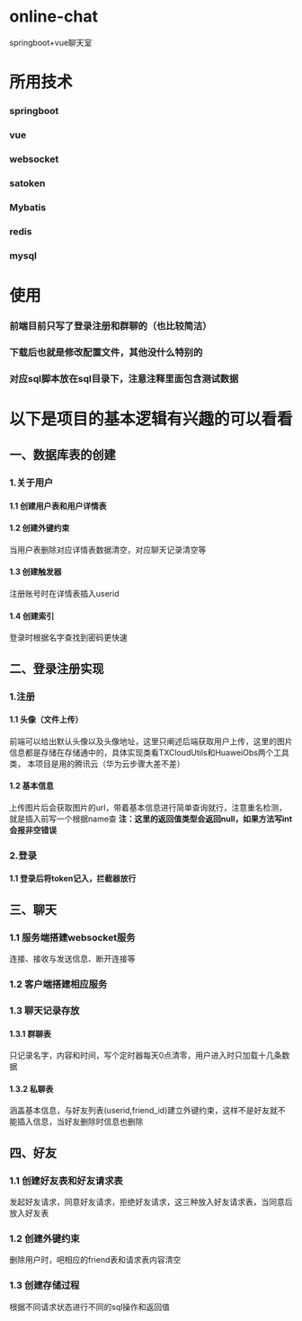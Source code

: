 # online-chat
springboot+vue聊天室
# 所用技术
### springboot
### vue
### websocket
### satoken
### Mybatis
### redis
### mysql

# 使用
###  前端目前只写了登录注册和群聊的（也比较简洁）
###  下载后也就是修改配置文件，其他没什么特别的
###  对应sql脚本放在sql目录下，注意注释里面包含测试数据

# 以下是项目的基本逻辑有兴趣的可以看看

## 一、数据库表的创建
### 1.关于用户
#### 1.1 创建用户表和用户详情表

#### 1.2 创建外键约束
当用户表删除对应详情表数据清空，对应聊天记录清空等

#### 1.3 创建触发器
注册账号时在详情表插入userid

#### 1.4 创建索引
登录时根据名字查找到密码更快速

## 二、登录注册实现

### 1.注册
#### 1.1 头像（文件上传）
前端可以给出默认头像以及头像地址，这里只阐述后端获取用户上传，这里的图片信息都是存储在存储通中的，具体实现类看TXCloudUtils和HuaweiObs两个工具类，
本项目是用的腾讯云（华为云步骤大差不差）
#### 1.2 基本信息
上传图片后会获取图片的url，带着基本信息进行简单查询就行，注意重名检测，就是插入前写一个根据name查
**注：这里的返回值类型会返回null，如果方法写int会报非空错误**

### 2.登录
#### 1.1 登录后将token记入，拦截器放行

## 三、聊天
### 1.1 服务端搭建websocket服务
连接、接收与发送信息、断开连接等
### 1.2 客户端搭建相应服务

### 1.3 聊天记录存放
#### 1.3.1 群聊表
只记录名字，内容和时间，写个定时器每天0点清零，用户进入时只加载十几条数据
#### 1.3.2 私聊表
涵盖基本信息，与好友列表(userid,friend_id)建立外键约束，这样不是好友就不能插入信息，当好友删除时信息也删除

## 四、好友
### 1.1 创建好友表和好友请求表
发起好友请求，同意好友请求，拒绝好友请求，这三种放入好友请求表，当同意后放入好友表

### 1.2 创建外键约束
删除用户时，吧相应的friend表和请求表内容清空

### 1.3 创建存储过程
根据不同请求状态进行不同的sql操作和返回值





